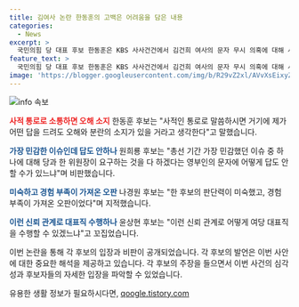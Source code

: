 ```yaml
---
title: 김여사 논란 한동훈의 고백은 어려움을 담은 내용
categories:
  - News
excerpt: >
  국민의힘 당 대표 후보 한동훈은 KBS 사사건건에서 김건희 여사의 문자 무시 의혹에 대해 사적인 통로로 소통하면 오해 소지라며 반박했다. 다른 후보인 원희룡은 가장 민감한 이슈에 답도 안 하나라며, 나경원은 미숙하고 경험 부족이 가져온 오판이라 지적했고, 윤상현은 이런 신뢰 관계로 대표직 수행하나라고 꼬집었다. 후보들 간의 강한 대립이 예상됨.
feature_text: >
  국민의힘 당 대표 후보 한동훈은 KBS 사사건건에서 김건희 여사의 문자 무시 의혹에 대해 사적인 통로로 소통하면 오해 소지라며 반박했다. 다른 후보인 원희룡은 가장 민감한 이슈에 답도 안 하나라며, 나경원은 미숙하고 경험 부족이 가져온 오판이라 지적했고, 윤상현은 이런 신뢰 관계로 대표직 수행하나라고 꼬집었다. 후보들 간의 강한 대립이 예상됨.
image: 'https://blogger.googleusercontent.com/img/b/R29vZ2xl/AVvXsEixyZcFfHzMRdzZMjFBmAUKJYCLCGyLL1o632UiGVXcaFdKo_bkvkuCioo0uUKlGfBVcT3P84aROyZIXSBEx3Aw5nCQ3pTgDom1WDC4m8eifvWiAmWEEVb4x6G_l8C0QH225ldMjyaFvpxGEBGNO37VmDTDMHGhJPq73UglMfDca1-0aw/s1600/blogspot.png'
---
```


<p><img src="https://blogger.googleusercontent.com/img/b/R29vZ2xl/AVvXsEixyZcFfHzMRdzZMjFBmAUKJYCLCGyLL1o632UiGVXcaFdKo_bkvkuCioo0uUKlGfBVcT3P84aROyZIXSBEx3Aw5nCQ3pTgDom1WDC4m8eifvWiAmWEEVb4x6G_l8C0QH225ldMjyaFvpxGEBGNO37VmDTDMHGhJPq73UglMfDca1-0aw/s1600/blogspot.png" alt="info 속보" /></p>

<p><b><span style="color: #ee2323;">사적 통로로 소통하면 오해 소지</span></b>
한동훈 후보는 "사적인 통로로 말씀하시면 거기에 제가 어떤 답을 드려도 오해와 분란의 소지가 있을 거라고 생각한다"고 말했습니다.</p>

<p><b><span style="color: #1a5490;">가장 민감한 이슈인데 답도 안하나</span></b>
원희룡 후보는 "총선 기간 가장 민감했던 이슈 중 하나에 대해 당과 한 위원장이 요구하는 것을 다 하겠다는 영부인의 문자에 어떻게 답도 안 할 수가 있느냐"며 비판했습니다.</p>

<p><b><span style="color: #1a5490;">미숙하고 경험 부족이 가져온 오판</span></b>
나경원 후보는 "한 후보의 판단력이 미숙했고, 경험 부족이 가져온 오판이었다"며 지적했습니다.</p>

<p><b><span style="color: #1a5490;">이런 신뢰 관계로 대표직 수행하나</span></b>
윤상현 후보는 "이런 신뢰 관계로 어떻게 여당 대표직을 수행할 수 있겠느냐"고 꼬집었습니다. </p>

<p>이번 논란을 통해 각 후보의 입장과 비판이 공개되었습니다. 각 후보의 발언은 이번 사안에 대한 중요한 해석을 제공하고 있습니다. 각 후보의 주장을 들으면서 이번 사건의 심각성과 후보자들의 자세한 입장을 파악할 수 있었습니다.</p>
유용한 생활 정보가 필요하시다면, <a href="https://qoogle.tistory.com" rel="dofollow">qoogle.tistory.com</a>


